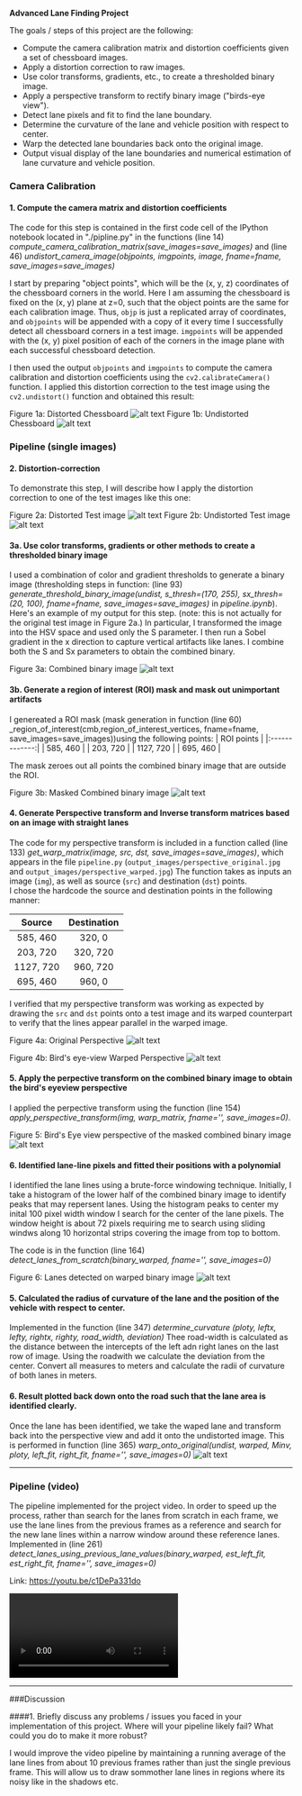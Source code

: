 
**Advanced Lane Finding Project**

The goals / steps of this project are the following:

* Compute the camera calibration matrix and distortion coefficients given a set of chessboard images.
* Apply a distortion correction to raw images.
* Use color transforms, gradients, etc., to create a thresholded binary image.
* Apply a perspective transform to rectify binary image ("birds-eye view").
* Detect lane pixels and fit to find the lane boundary.
* Determine the curvature of the lane and vehicle position with respect to center.
* Warp the detected lane boundaries back onto the original image.
* Output visual display of the lane boundaries and numerical estimation of lane curvature and vehicle position.

[//]: # (Image References)

[image1a]: ./camera_cal/calibration1.jpg "Distorted"
[image1b]: ./output_images/undist_calibration1.jpg "Undistorted"
[image2a]: ./test_images/test1.jpg "Road Transformed"
[image2b]: ./output_images/undist_test1.jpg
[image3a]: ./output_images/cmb_test1.jpg "Binary Example"
[image3b]: ./output_images/masked_cmb_test1.jpg "Masked Binary Example"
[image4a]: ./output_images/perspective_original.jpg "Unwarped Example"
[image4b]: ./output_images/perspective_warped.jpg "Warp Example"
[image5]: ./output_images/warped_test1.jpg "Bird's eye-view"
[image6]: ./output_images/detect_lane_test1.jpg "lane detected"
[image7]: ./output_images/final_test1.jpg "final image"
[video1]: ./output.mp4 "Video"


### Camera Calibration

#### 1. Compute the camera matrix and distortion coefficients

The code for this step is contained in the first code cell of the IPython notebook located in "./pipline.py" in the functions
(line 14) _compute\_camera\_calibration\_matrix(save_images=save_images)_ and (line 46) _undistort\_camera\_image(objpoints, imgpoints, image, fname=fname, save\_images=save\_images)_

I start by preparing "object points", which will be the (x, y, z) coordinates of the chessboard corners in the world. Here I am assuming the chessboard is fixed on the (x, y) plane at z=0, such that the object points are the same for each calibration image.  Thus, `objp` is just a replicated array of coordinates, and `objpoints` will be appended with a copy of it every time I successfully detect all chessboard corners in a test image.  `imgpoints` will be appended with the (x, y) pixel position of each of the corners in the image plane with each successful chessboard detection.  

I then used the output `objpoints` and `imgpoints` to compute the camera calibration and distortion coefficients using the `cv2.calibrateCamera()` function.  I applied this distortion correction to the test image using the `cv2.undistort()` function and obtained this result: 

Figure 1a: Distorted Chessboard
![alt text][image1a]
Figure 1b: Undistorted Chessboard
![alt text][image1b]

### Pipeline (single images)

#### 2. Distortion-correction
To demonstrate this step, I will describe how I apply the distortion correction to one of the test images like this one:

Figure 2a: Distorted Test image
![alt text][image2a]
Figure 2b: Undistorted Test image
![alt text][image2b]

#### 3a. Use color transforms, gradients or other methods to create a thresholded binary image
I used a combination of color and gradient thresholds to generate a binary image (thresholding steps in function: (line 93) _generate\_threshold\_binary\_image(undist, s\_thresh=(170, 255), sx\_thresh=(20, 100), fname=fname, save\_images=save\_images)_ in _pipeline.ipynb_).  Here's an example of my output for this step.  (note: this is not actually for the original test image in Figure 2a.)
In particular, I transformed the image into the HSV space and used only the S parameter. I then run a Sobel gradient in the x direction to capture vertical artifacts like lanes. I combine both the S and Sx parameters to obtain the combined binary.

Figure 3a: Combined binary image
![alt text][image3a]

#### 3b. Generate a region of interest (ROI) mask and mask out unimportant artifacts
I genereated a ROI mask (mask generation in function (line 60) _region\_of\_interest(cmb,region\_of\_interest\_vertices, fname=fname, save\_images=save\_images))using the following points:
| ROI points    |
|:-------------:| 
| 585, 460      | 
| 203, 720      |
| 1127, 720     |
| 695, 460      |

The mask zeroes out all points the combined binary image that are outside the ROI.

Figure 3b: Masked Combined binary image
![alt text][image3b]


#### 4. Generate Perspective transform and Inverse transform matrices based on an image with straight lanes

The code for my perspective transform is included in a function called (line 133) _get\_warp\_matrix(image, src, dst, save\_images=save\_images)_, which appears in the file `pipeline.py` (`output_images/perspective_original.jpg` and `output_images/perspective_warped.jpg`)  The function takes as inputs an image (`img`), as well as source (`src`) and destination (`dst`) points.  
I chose the hardcode the source and destination points in the following manner:

| Source        | Destination   | 
|:-------------:|:-------------:| 
| 585, 460      | 320, 0        | 
| 203, 720      | 320, 720      |
| 1127, 720     | 960, 720      |
| 695, 460      | 960, 0        |

I verified that my perspective transform was working as expected by drawing the `src` and `dst` points onto a test image and its warped counterpart to verify that the lines appear parallel in the warped image.

Figure 4a: Original Perspective
![alt text][image4a]

Figure 4b: Bird's eye-view Warped Perspective
![alt text][image4b]

#### 5. Apply the perpective transform on the combined binary image to obtain the bird's eyeview perspective
I applied the perpective transform using the function (line 154) _apply\_perspective\_transform(img, warp\_matrix, fname='', save\_images=0)_.

Figure 5: Bird's Eye view perspective of the masked combined binary image
![alt text][image5]

#### 6. Identified lane-line pixels and fitted their positions with a polynomial
I identified the lane lines using a brute-force windowing technique. Initially, I take a histogram of the lower half of the combined binary image to identify peaks that 
may repersent lanes. Using the histogram peaks to center my inital 100 pixel width window I search for the center of the lane pixels. The window height is about 72 pixels requiring
me to search using sliding windws along 10 horizontal  strips covering the image from top to bottom. 

The code is in the function (line 164) _detect\_lanes\_from\_scratch(binary\_warped, fname='', save\_images=0)_ 

Figure 6: Lanes detected on warped binary image
![alt text][image6]

#### 5. Calculated the radius of curvature of the lane and the position of the vehicle with respect to center.

Implemented in the function (line 347) _determine\_curvature (ploty, leftx, lefty, rightx, righty, road\_width, deviation)_
Thee road-width is calculated as the distance between the intercepts of the left adn right lanes on the last row of image. Using the roadwith we calculate the deviation from the center.
Convert all measures to meters and calculate the radii of curvature of both lanes in meters.

#### 6. Result plotted back down onto the road such that the lane area is identified clearly.

Once the lane has been identified, we take the waped lane and transform back into the perspective view and add it onto the undistorted image.
This is performed in function (line 365) _warp\_onto\_original(undist, warped, Minv, ploty, left\_fit, right\_fit, fname='', save\_images=0)_
![alt text][image7]

---

### Pipeline (video)

The pipeline implemented for the project video. In order to speed up the process, rather than search for the lanes from scratch in each frame, we use the lane lines from the previous frames as a reference and search for the 
new lane lines within a narrow window around these reference lanes. Implemented in (line 261) _detect\_lanes\_using\_previous\_lane\_values(binary\_warped, est\_left\_fit, est\_right\_fit, fname='', save\_images=0)_

Link: https://youtu.be/c1DePa331do

![alt text][video1]

---

###Discussion

####1. Briefly discuss any problems / issues you faced in your implementation of this project.  Where will your pipeline likely fail?  What could you do to make it more robust?

I would improve the video pipeline by maintaining a running average of the lane lines from about 10 previous frames rather than just the single previous frame. This will allow us to draw sommother lane lines in
regions where its noisy like in the shadows etc.  
